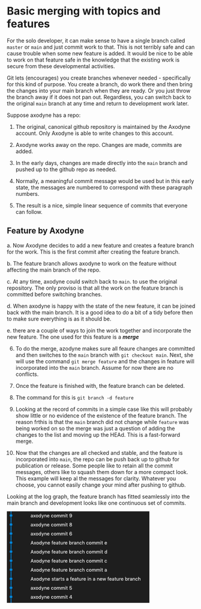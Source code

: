# Basic merging with topics and features

For the solo developer, it can make sense to have a single branch called ```master``` or ```main``` and just commit work to that. This is not terribly safe and can cause trouble when some new feature is added. It would be nice to be able to work on that feature safe in the knowledge that the existing work is secure from these developmental activities.

Git lets (encourages) you create branches whenever needed - specifically for this kind of purpose. You create a branch, do work there and then bring the changes into your main branch when they are ready. Or you just throw the branch away if it does not pan out. Regardless, you can switch back to the original ```main``` branch at any time and return to development work later.

Suppose axodyne has a repo:

1. The original, canonical github repository is maintained by the Axodyne account. Only Axodyne is able to write changes to this account.

2. Axodyne works away on the repo. Changes are made, commits are added.

3. In the early days, changes are made directly into the ```main``` branch and pushed up to the github repo as needed.

4. Normally, a meaningful commit message would be used but in this early state, the messages are numbered to correspond with these paragraph numbers.

5. The result is a nice, simple linear sequence of commits that everyone can follow.

## Feature by Axodyne

a. Now Axodyne decides to add a new feature and creates a feature branch for the work. This is the first commit after creating the feature branch.

b. The feature branch allows axodyne to work on the feature without affecting the main branch of the repo.

c. At any time, axodyne could switch back to ```main```. to use the original repository. The only proviso is that all the work on the feature branch is committed before switching branches.

d. When axodyne is happy with the state of the new feature, it can be joined back with the main branch. It is a good idea to do a bit of a tidy before then to make sure everything is as it should be.

e. there are a couple of ways to join the work together and incorporate the new feature. The one used for this feature is a ***merge***

6. To do the merge, azodyne makes sure all feaure changes are committed and then switches to the ```main``` branch with ```git checkout main```. Next, she will use the command ```git merge feature``` and the changes in feature will incorporated into the ```main``` branch. Assume for now there are no conflicts.

7. Once the feature is finished with, the feature branch can be deleted.

8. The command for this is ```git branch -d feature```

9. Looking at the record of commits in a simple case like this will probably show little or no evidence of the existence of the feature branch. The reason frthis is that the ```main``` branch did not change while ```feature``` was being worked on so the merge was just a question of adding the changes to the list and moving up the HEAd. This is a fast-forward merge.

10. Now that the changes are all checked and stable, and the feature is incorporated into ```main```, the repo can be push back up to github for publication or release. Some people like to retain all the commit messages, others like to squash them down for a more compact look. This example will keep al the messages for clarity. Whatever you choose, you cannot easily change your mind after pushing to github.

Looking at the log graph, the feature branch has fitted seamlessly into the main branch and development looks like one continuous set of commits.


![Adding a feature from a branch](images/basic-merge-of-feature.png "simple feature branches")